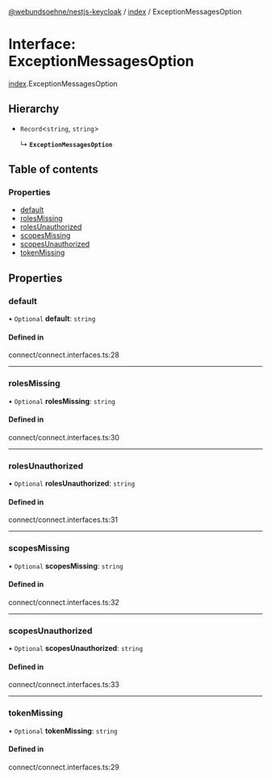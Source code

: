 [@webundsoehne/nestjs-keycloak](../README.md) / [index](../modules/index.md) / ExceptionMessagesOption

# Interface: ExceptionMessagesOption

[index](../modules/index.md).ExceptionMessagesOption

## Hierarchy

- `Record`<`string`, `string`\>

  ↳ **`ExceptionMessagesOption`**

## Table of contents

### Properties

- [default](index.ExceptionMessagesOption.md#default)
- [rolesMissing](index.ExceptionMessagesOption.md#rolesmissing)
- [rolesUnauthorized](index.ExceptionMessagesOption.md#rolesunauthorized)
- [scopesMissing](index.ExceptionMessagesOption.md#scopesmissing)
- [scopesUnauthorized](index.ExceptionMessagesOption.md#scopesunauthorized)
- [tokenMissing](index.ExceptionMessagesOption.md#tokenmissing)

## Properties

### default

• `Optional` **default**: `string`

#### Defined in

connect/connect.interfaces.ts:28

___

### rolesMissing

• `Optional` **rolesMissing**: `string`

#### Defined in

connect/connect.interfaces.ts:30

___

### rolesUnauthorized

• `Optional` **rolesUnauthorized**: `string`

#### Defined in

connect/connect.interfaces.ts:31

___

### scopesMissing

• `Optional` **scopesMissing**: `string`

#### Defined in

connect/connect.interfaces.ts:32

___

### scopesUnauthorized

• `Optional` **scopesUnauthorized**: `string`

#### Defined in

connect/connect.interfaces.ts:33

___

### tokenMissing

• `Optional` **tokenMissing**: `string`

#### Defined in

connect/connect.interfaces.ts:29
